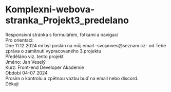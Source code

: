 # Komplexni-webova-stranka_Projekt3_predelano
Responsivní stránka s formulářem, fotkami a navigací<br>
Pro orientaci:<br>
Dne 11.12.2024 mi byl poslán na můj email -svojanves@seznam.cz- od Tebe zpráva o zamítnutí vypracovaného 3.projektu<br> 
Předěláno viz. tento projekt<br>
Jméno: Jan Veselý<br>
Kurz: Front-end Developer Akademie<br>
Období 04-07 2024<br>
Prosím o kontrolu a zpětnou vazbu buď na email nebo discord.<br>
Děkuji

